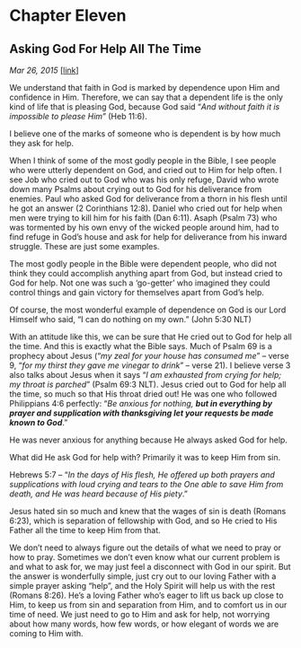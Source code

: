 # Chapter Eleven
## Asking God For Help All The Time
*Mar 26, 2015*
[[link](https://nccf.church/Blog.aspx?BlogID=27)] 

We understand that faith in God is marked by dependence upon Him and confidence in Him. Therefore, we can say that a dependent life is the only kind of life that is pleasing God, because God said “*And without faith it is impossible to please Him*” (Heb 11:6).

I believe one of the marks of someone who is dependent is by how much they ask for help.

When I think of some of the most godly people in the Bible, I see people who were utterly dependent on God, and cried out to Him for help often. I see Job who cried out to God who was his only refuge, David who wrote down many Psalms about crying out to God for his deliverance from enemies. Paul who asked God for deliverance from a thorn in his flesh until he got an answer (2 Corinthians 12:8). Daniel who cried out for help when men were trying to kill him for his faith (Dan 6:11). Asaph (Psalm 73) who was tormented by his own envy of the wicked people around him, had to find refuge in God’s house and ask for help for deliverance from his inward struggle. These are just some examples.

The most godly people in the Bible were dependent people, who did not think they could accomplish anything apart from God, but instead cried to God for help. Not one was such a ‘go-getter’ who imagined they could control things and gain victory for themselves apart from God’s help.

Of course, the most wonderful example of dependence on God is our Lord Himself who said, “I can do nothing on my own.” (John 5:30 NLT)

With an attitude like this, we can be sure that He cried out to God for help all the time. And this is exactly what the Bible says. Much of Psalm 69 is a prophecy about Jesus (“*my zeal for your house has consumed me*” – verse 9, “*for my thirst they gave me vinegar to drink*” – verse 21). I believe verse 3 also talks about Jesus when it says “*I am exhausted from crying for help; my throat is parched*” (Psalm 69:3 NLT). Jesus cried out to God for help all the time, so much so that His throat dried out! He was one who followed Philippians 4:6 perfectly: “*Be anxious for nothing, **but in everything by prayer and supplication with thanksgiving let your requests be made known to God***.”

He was never anxious for anything because He always asked God for help.

What did He ask God for help with? Primarily it was to keep Him from sin.

Hebrews 5:7 – “*In the days of His flesh, He offered up both prayers and supplications with loud crying and tears to the One able to save Him from death, and He was heard because of His piety*.”

Jesus hated sin so much and knew that the wages of sin is death (Romans 6:23), which is separation of fellowship with God, and so He cried to His Father all the time to keep Him from that.

We don’t need to always figure out the details of what we need to pray or how to pray. Sometimes we don’t even know what our current problem is and what to ask for, we may just feel a disconnect with God in our spirit. But the answer is wonderfully simple, just cry out to our loving Father with a simple prayer asking “help”, and the Holy Spirit will help us with the rest (Romans 8:26). He’s a loving Father who’s eager to lift us back up close to Him, to keep us from sin and separation from Him, and to comfort us in our time of need. We just need to go to Him and ask for help, not worrying about how many words, how few words, or how elegant of words we are coming to Him with.
